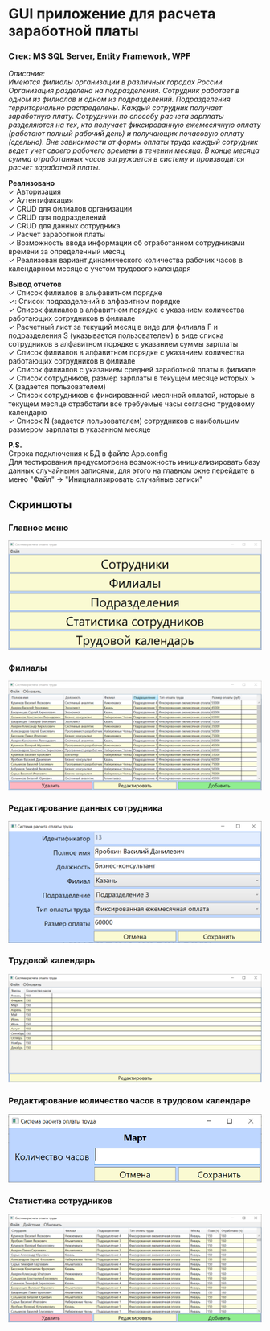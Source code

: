 # GUI приложение для расчета заработной платы
### Стек: MS SQL Server, Entity Framework, WPF

*Описание:    
Имеются филиалы организации в различных городах России. Организация разделена на подразделения.
Сотрудник работает в одном из филиалов и одном из подразделений. Подразделения территориально распределены.
Каждый сотрудник получает заработную плату. Сотрудники по способу расчета зарплаты разделяются на тех, 
кто получает фиксированную ежемесячную оплату (работают полный рабочий день) и получающих почасовую оплату (сдельно).
Вне зависимости от формы оплаты труда каждый сотрудник ведет учет своего рабочего времени в течении месяца. 
В конце месяца сумма отработанных часов загружается в систему и производится расчет заработной платы.*

**Реализовано**    
✓ Авторизация    
✓ Аутентификация    
✓ CRUD для филиалов организации    
✓ CRUD для подразделений    
✓ СRUD для данных сотрудника    
✓ Расчет заработной платы    
✓ Возможность ввода информации об отработанном сотрудниками времени за определенный месяц    
✓ Реализован вариант динамического количества рабочих часов в календарном месяце с учетом трудового календаря

**Вывод отчетов**    
✓ Список филиалов в альфавитном порядке   
✓: Список подразделений в алфавитном порядке    
✓ Список филиалов в алфавитном порядке с указанием количества работающих сотрудников в филиале    
✓ Расчетный лист за текущий месяц в виде для филиала F и подразделения S (указывается пользователем) в виде списка сотрудников в алфавитном порядке с указанием суммы зарплаты    
✓ Список филиалов в алфавитном порядке с указанием количества работающих сотрудников в филиале    
✓ Список филиалов с указанием средней заработной платы в филиале    
✓ Список сотрудников, размер зарплаты в текущем месяце которых > X (задается пользователем)    
✓ Список сотрудников с фиксированной месячной оплатой, которые в текущем месяце отработали все требуемые часы согласно трудовому календарю    
✓ Список N (задается пользователем) сотрудников с наибольшим размером зарплаты в указанном месяце    

**P.S.**    
Строка подключения к БД в файле App.config    
Для тестирования предусмотрена возможность инициализировать базу данных случайными записями, для этого на главном окне перейдите в меню "Файл" -> "Инициализировать случайные записи"        

## Скриншоты

### Главное меню
![alt text](https://github.com/dakhabirov/PayrollSys/blob/master/Resourses/Screenshots/MainWindow.PNG "Главное меню")

### Филиалы
![alt text](https://github.com/dakhabirov/PayrollSys/blob/master/Resourses/Screenshots/WorkersWindow.PNG "Филиалы")

### Редактирование данных сотрудника
![alt text](https://github.com/dakhabirov/PayrollSys/blob/master/Resourses/Screenshots/WorkerWindow.PNG "Редактирование данных сотрудника")

### Трудовой календарь
![alt text](https://github.com/dakhabirov/PayrollSys/blob/master/Resourses/Screenshots/CalendarWindow.PNG "Трудовой календарь")

### Редактирование количество часов в трудовом календаре
![alt text](https://github.com/dakhabirov/PayrollSys/blob/master/Resourses/Screenshots/UpdateCalendarWindow.PNG "Редактирование количество часов в трудовом календаре")

### Статистика сотрудников
![alt text](https://github.com/dakhabirov/PayrollSys/blob/master/Resourses/Screenshots/StatisticsWindow.PNG "Статистика сотрудников")